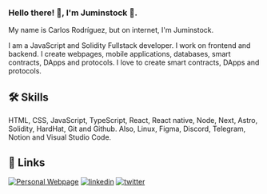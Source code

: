 ### Hello there! 👋, I'm Juminstock 🦅.
My name is Carlos Rodríguez, but on internet, I'm Juminstock. 

I am a JavaScript and Solidity Fullstack developer. I work on frontend and backend. I create webpages, mobile applications, databases, smart contracts, DApps and protocols.
I love to create smart contracts, DApps and protocols.


## 🛠 Skills
HTML, CSS, JavaScript, TypeScript, React, React native, Node, Next, Astro, Solidity, HardHat, Git and Github. Also, Linux, Figma, Discord, Telegram, Notion and Visual Studio Code.


## 🔗 Links
[![Personal Webpage](https://img.shields.io/badge/my_portfolio-000?style=for-the-badge&logo=ko-fi&logoColor=white)](https://www.juminstock.com)
[![linkedin](https://img.shields.io/badge/linkedin-0A66C2?style=for-the-badge&logo=linkedin&logoColor=white)](https://www.linkedin.com/in/juminstock)
[![twitter](https://img.shields.io/badge/twitter-1DA1F2?style=for-the-badge&logo=twitter&logoColor=white)](https://twitter.com/juminstock)
